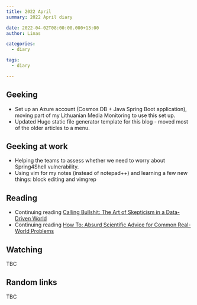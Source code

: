 ```yaml
---
title: 2022 April
summary: 2022 April diary

date: 2022-04-02T08:00:00.000+13:00
author: Linas

categories:
  - diary

tags:
  - diary

---
```


## Geeking

* Set up an Azure account (Cosmos DB + Java Spring Boot application), moving part of my Lithuanian Media Monitoring to use this set up.
* Updated Hugo static file generator template for this blog - moved most of the older articles to a menu.

## Geeking at work

* Helping the teams to assess whether we need to worry about Spring4Shell vulnerability.
* Using vim for my notes (instead of notepad++) and learning a few new things: block editing and vimgrep

## Reading

* Continuing reading [Calling Bullshit: The Art of Skepticism in a Data-Driven World](https://www.goodreads.com/book/show/48889983-calling-bullshit)
* Continuing reading [How To: Absurd Scientific Advice for Common Real-World Problems](https://www.goodreads.com/book/show/43852758-how-to)

## Watching

TBC

## Random links

TBC
